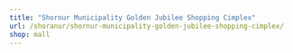 ```yaml
---
title: "Shornur Municipality Golden Jubilee Shopping Cimplex"
url: /shoranur/shornur-municipality-golden-jubilee-shopping-cimplex/
shop: mall
---
```

